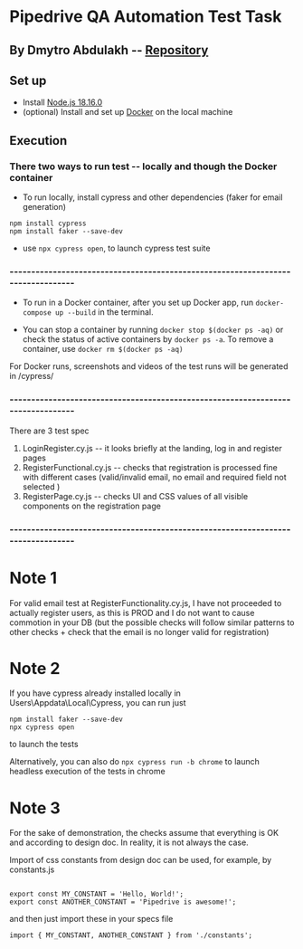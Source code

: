 # Pipedrive QA Automation Test Task
## By Dmytro Abdulakh -- [Repository](https://github.com/FolkusKyiv/pipedrive) 

## Set up

-  Install [Node.js 18.16.0](https://nodejs.org/en/download)
-  (optional) Install and set up [Docker](https://www.docker.com/) on the local machine


## Execution
### There two ways to run test -- locally and though the Docker container
- To run locally, install cypress and other dependencies (faker for email generation) 
```
npm install cypress
npm install faker --save-dev
```
-  use ```npx cypress open```, to launch cypress test suite


### --------------------------------------------------------------------------------
- To run in a Docker container, after you set up Docker app, run ```docker-compose up --build``` in the terminal.

- You can stop a container by running ```docker stop $(docker ps -aq)``` 
or check the status of active containers by ```docker ps -a```.
To remove a container, use ```docker rm $(docker ps -aq)```

For Docker runs, screenshots and videos of the test runs will be generated in /cypress/
### --------------------------------------------------------------------------------

There are 3 test spec
1. LoginRegister.cy.js -- it looks briefly at the landing, log in and register pages
2. RegisterFunctional.cy.js -- checks that registration is processed fine with different cases (valid/invalid email, no email and required field not selected
   )
3. RegisterPage.cy.js -- checks UI and CSS values of all visible components on the registration page
### --------------------------------------------------------------------------------
# Note 1
For valid email test at RegisterFunctionality.cy.js, I have not proceeded to actually register users, as this is PROD and I do not want to cause commotion in your DB (but the possible checks will follow similar patterns to other checks + check that the email is no longer valid for registration)

# Note 2

If you have cypress already installed locally in Users\Appdata\Local\Cypress, you can run just
```
npm install faker --save-dev
npx cypress open
```
to launch the tests

Alternatively, you can also do ```npx cypress run -b chrome``` to launch headless execution of the tests in chrome

# Note 3
For the sake of demonstration, the checks assume that everything is OK and according to design doc. In reality, it is not always the case. 

Import of css constants from design doc can be used, for example, by
constants.js
``` 

export const MY_CONSTANT = 'Hello, World!';
export const ANOTHER_CONSTANT = 'Pipedrive is awesome!';
```
and then just import these in your specs file 
```
import { MY_CONSTANT, ANOTHER_CONSTANT } from './constants';
```